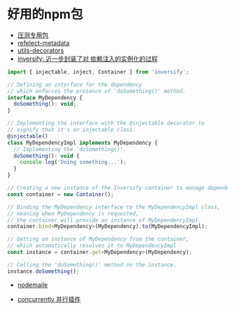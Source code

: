 # 好用的npm包

- [压测专用包](https://www.npmjs.com/package/autocannon)
- [refelect-metadata](https://jkchao.github.io/typescript-book-chinese/tips/metadata.html#%E5%9F%BA%E7%A1%80)
- [utils-decorators](https://jkchao.github.io/typescript-book-chinese/tips/metadata.html#%E5%9F%BA%E7%A1%80)
- [inversify: 近一步封装了对 依赖注入的实例化的过程](https://www.npmjs.com/package/inversify)
```javascript
import { injectable, inject, Container } from 'inversify';

// Defining an interface for the dependency
// which enforces the presence of 'doSomething()' method.
interface MyDependency {
  doSomething(): void;
}

// Implementing the interface with the @injectable decorator to 
// signify that it's an injectable class.
@injectable()
class MyDependencyImpl implements MyDependency {
  // Implementing the 'doSomething()'.
  doSomething(): void {
    console.log('Doing something...');
  }
}

// Creating a new instance of the Inversify container to manage dependency injection.
const container = new Container();

// Binding the MyDependency interface to the MyDependencyImpl class, 
// meaning when MyDependency is requested,
// the container will provide an instance of MyDependencyImpl.
container.bind<MyDependency>(MyDependency).to(MyDependencyImpl);

// Getting an instance of MyDependency from the container,
// which automatically resolves it to MyDependencyImpl
const instance = container.get<MyDependency>(MyDependency);

// Calling the 'doSomething()' method on the instance.
instance.doSomething();
```
- [nodemaile](https://www.npmjs.com/package/nodemailer)

- [concurrently 并行插件](https://www.npmjs.com/package/concurrently)
